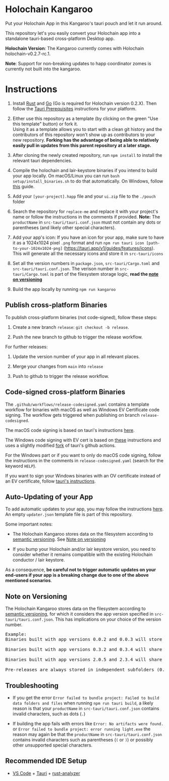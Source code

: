 # Holochain Kangaroo

Put your Holochain App in this Kangaroo's tauri pouch and let it run around.

This repository let's you easily convert your Holochain app into a standalone tauri-based cross-platform Desktop app.

**Holochain Version**: The Kangaroo currently comes with Holochain holochain-v0.2.7-rc.1.

**Note**: Support for non-breaking updates to happ coordinator zomes is currently not built into the kangaroo.

# Instructions

1. Install [Rust](https://www.rust-lang.org/tools/install) and [Go](https://go.dev/doc/install) (Go is required for Holochain version 0.2.X). Then follow the [Tauri Prerequisites](https://tauri.app/v1/guides/getting-started/prerequisites) instructions for your platform.

2. Either use this repository as a template (by clicking on the green "Use this template" button) or fork it.<br>
Using it as a template allows you to start with a clean git history and the contributors of this repository won't show up as contributors to your new repository. **Forking has the advantage of being able to relatively easily pull in updates from this parent repository at a later stage.**

3. After cloning the newly created repository, run `npm install` to install the relevant tauri dependencies.

4. Compile the holochain and lair-keystore binaries if you intend to build your app locally. On macOS/Linux you can run `bash setup/install_binaries.sh` to do that automatically. On Windows, follow [this](compile-binaries.md) guide.

5. Add your `[your-project].happ` file and your `ui.zip` file to the `./pouch` folder

6. Search the repository for `replace-me` and replace it with your project's name or follow the instructions in the comments if provided. **Note:** The `productName` in `src-tauri/tauri.conf.json` must not contain any dots or parentheses (and likely other special characters).

7. Add your app's icon: If you have an icon for your app, make sure to have it as a 1024x1024 pixel `.png` format and run `npm run tauri icon [path-to-your-1024x1024-png]` (https://tauri.app/v1/guides/features/icons). This will generate all the necessary icons and store it in `src-tauri/icons`

8. Set all the version numbers in `package.json`, `src-tauri/Cargo.toml` and `src-tauri/tauri.conf.json`. The verison number in `src-tauri/Cargo.toml` is part of the filesystem storage logic, **read the [note on versioning](#note-on-versioning)**

9. Build the app locally by running `npm run kangaroo`

## Publish cross-platform Binaries

To publish cross-platform binaries (not code-signed), follow these steps:

1. Create a new branch `release`: `git checkout -b release`.

2. Push the new branch to github to trigger the release workflow.

For further releases:

1. Update the version number of your app in all relevant places.

2. Merge your changes from `main` into `release`

3. Push to github to trigger the release workflow.


## Code-signed cross-platform Binaries

The `.github/workflows/release-codesigned.yaml` contains a template workflow for binaries with macOS as well as Windows EV Certificate code signing. The workflow gets triggered when publishing on branch `release-codesigned`.

The macOS code signing is based on tauri's instructions [here](https://tauri.app/v1/guides/distribution/sign-macos).

The Windows code signing with EV cert is based on [these](https://melatonin.dev/blog/how-to-code-sign-windows-installers-with-an-ev-cert-on-github-actions/) instructions and uses a slightly modified [fork](https://github.com/matthme/tauri-action-ev-signing/) of tauri's github actions.

For the Windows part or if you want to only do macOS code signing, follow the instructions in the comments in `release-codesigned.yaml` (search for the keyword `HELP`).

If you want to sign your Windows binaries with an OV certificate instead of an EV certificate, follow [tauri's instructions](https://tauri.app/v1/guides/distribution/sign-windows).


## Auto-Updating of your App

To add automatic updates to your app, you may follow the instructions [here](https://tauri.app/v1/guides/distribution/updater).
An empty `updater.json` template file is part of this repository.

Some important notes:

* The Holochain Kangaroo stores data on the filesystem according to [semantic versioning](https://semver.org/). See [Note on versioning](#note-on-versioning)

* If you bump your Holochain and/or lair keystore version, you need to consider whether it remains compatible with the existing Holochain conductor / lair keystore.

As a consequence, **be careful not to trigger automatic updates on your end-users if your app
is a breaking change due to one of the above mentioned scenarios**.


## Note on Versioning

The Holochain Kangaroo stores data on the filesystem according to [semantic versioning](https://semver.org/), for which it considers the app version specified in `src-tauri/tauri.conf.json`. This has implications on your choice of the version number.

<pre>Example:
Binaries built with app versions 0.0.2 and 0.0.3 will store their data in separate subfolder on the filesystem and will have independent Holochain conductors. From end-user perspective this is a breaking change and opening a 0.0.3 version of your app won't provide access to data stored with the 0.0.2 version of your app.

Binaries built with app versions 0.3.2 and 0.3.4 will share the same subfolder `0.3.x` on the filesystem and will share the same Holochain conductor.

Binaries built with app versions 2.0.5 and 2.3.4 will share the same subfolder `2.x.x` on the filesystem and will share the same Holochain conductor.

Pre-releases are always stored in independent subfolders (0.1.0-alpha.1 is considered incompatible with 0.1.0-alpha.2)
</pre>

## Troubleshooting

* If you get the error `Error failed to bundle project: Failed to build data folders and files` when running `npm run tauri build`, a likely reason is that your `productName` in `src-tauri/tauri.conf.json` contains invalid characters, such as dots (`.`)

* If building the app fails with errors like `Error: No artifacts were found.` or `Error failed to bundle project: error running light.exe` the reason may again be that the `productName` in `src-tauri/tauri.conf.json` contains invalid characters such as parentheses (`(` or `)`) or possibly other unsupported special characters.



## Recommended IDE Setup

- [VS Code](https://code.visualstudio.com/) + [Tauri](https://marketplace.visualstudio.com/items?itemName=tauri-apps.tauri-vscode) + [rust-analyzer](https://marketplace.visualstudio.com/items?itemName=rust-lang.rust-analyzer)

